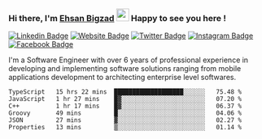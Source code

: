 ### Hi there, I'm <a href="https://ehsanbigzad.com" target="_blank">Ehsan Bigzad</a> <img src="https://media.giphy.com/media/hvRJCLFzcasrR4ia7z/giphy.gif" width="25px" height="25px"> Happy to see you here !

[![Linkedin Badge](https://img.shields.io/badge/-LinkedIn-0e76a8?style=flat-square&logo=Linkedin&logoColor=white)](https://linkedin.com/in/EhsanBigzad)
[![Website Badge](https://img.shields.io/badge/Website-3b5998?style=flat-square&logo=google-chrome&logoColor=white)](https://ehsanbigzad.com)
[![Twitter Badge](https://img.shields.io/badge/-Twitter-00acee?style=flat-square&logo=Twitter&logoColor=white)](https://twitter.com/EhsanBigzad)
[![Instagram Badge](https://img.shields.io/badge/-Instagram-e4405f?style=flat-square&logo=Instagram&logoColor=white)](https://instagram.com/ehsanbigzad/)
[![Facebook Badge](https://img.shields.io/badge/-Facebook-0088cc?style=flat-square&logo=Facebook&logoColor=white)](https://facebook.com/EhsanBigzad7)

I'm a Software Engineer with over 6 years of professional experience
in developing and implementing software solutions ranging from mobile applications development to architecting enterprise level softwares.

<!--START_SECTION:waka-->

```text
TypeScript   15 hrs 22 mins  ███████████████████░░░░░░   75.48 %
JavaScript   1 hr 27 mins    █▓░░░░░░░░░░░░░░░░░░░░░░░   07.20 %
C++          1 hr 17 mins    █▓░░░░░░░░░░░░░░░░░░░░░░░   06.37 %
Groovy       49 mins         █░░░░░░░░░░░░░░░░░░░░░░░░   04.06 %
JSON         27 mins         ▓░░░░░░░░░░░░░░░░░░░░░░░░   02.27 %
Properties   13 mins         ▒░░░░░░░░░░░░░░░░░░░░░░░░   01.14 %
```

<!--END_SECTION:waka-->
